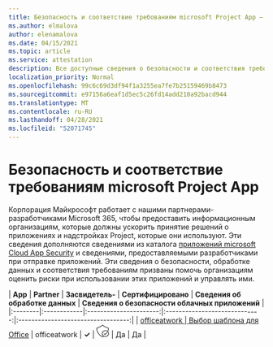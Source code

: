 ```yaml
---
title: Безопасность и соответствие требованиям microsoft Project App — все приложения
ms.author: elmalova
author: elenamalova
ms.date: 04/15/2021
ms.topic: article
ms.service: attestation
description: Все доступные сведения о безопасности и соответствия требованиям для всех приложений Microsoft Project.
localization_priority: Normal
ms.openlocfilehash: 99c6c69d3df94f1a3255ea7fe7b25159469b8473
ms.sourcegitcommit: e97156a6eaf1d5ec5c26fd14add210a92bacd944
ms.translationtype: MT
ms.contentlocale: ru-RU
ms.lasthandoff: 04/28/2021
ms.locfileid: "52071745"
---
```

# <a name="microsoft-project-app-security-and-compliance"></a>Безопасность и соответствие требованиям microsoft Project App

Корпорация Майкрософт работает с нашими партнерами-разработчиками Microsoft 365, чтобы предоставить информационным организациям, которые должны ускорить принятие решений о приложениях и надстройках Project, которые они используют. Эти сведения дополняются сведениями из каталога [приложений microsoft Cloud App Security](https://www.microsoft.com/en-us/enterprise-mobility-security/cloud-app-security) и сведениями, предоставляемыми разработчиками при отправке приложений. Эти сведения о безопасности, обработке данных и соответствия требованиям призваны помочь организациям оценить риски при использовании этих приложений и управлять ими.

| **App** | **Partner** | **Засвидетель-** | **Сертифицировано** | **Сведения об обработке данных** | **Сведения о безопасности облачных приложений** |
|:--------|:------------|:----------------------:|:-----------------------------:|:----------------------------------:|
| [officeatwork | Выбор шаблона для Office](./officeatwork-officeatworktemplate-chooser-for-office.md) | officeatwork | **✓** | <img alt="Certified application badge" src="../media/certified-badge.png" height="25" width="25" /> | Да | Да |
